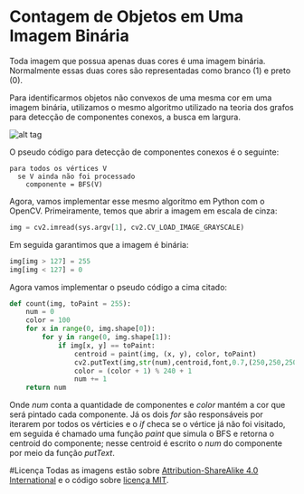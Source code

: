 # Contagem de Objetos em Uma Imagem Binária

Toda imagem que possua apenas duas cores é uma imagem binária. Normalmente essas duas cores são representadas como branco (1) e preto (0).

Para identificarmos objetos não convexos de uma mesma cor em uma imagem binária, utilizamos o mesmo algoritmo utilizado na teoria dos grafos para detecção de componentes conexos, a busca em largura. 

![alt tag](https://upload.wikimedia.org/wikipedia/commons/9/99/Breadth-first_search_Algorithm.gif)

O pseudo código para detecção de componentes conexos é o seguinte:

```
para todos os vértices V
  se V ainda não foi processado
    componente = BFS(V)
```

Agora, vamos implementar esse mesmo algoritmo em Python com o OpenCV. Primeiramente, temos que abrir a imagem em escala de cinza:

```python
img = cv2.imread(sys.argv[1], cv2.CV_LOAD_IMAGE_GRAYSCALE)
```

Em seguida garantimos que a imagem é binária:

```python
img[img > 127] = 255
img[img < 127] = 0
```

Agora vamos implementar o pseudo código a cima citado: 

```python
def count(img, toPaint = 255):
    num = 0
    color = 100
    for x in range(0, img.shape[0]):
        for y in range(0, img.shape[1]):
            if img[x, y] == toPaint:
                centroid = paint(img, (x, y), color, toPaint)
                cv2.putText(img,str(num),centroid,font,0.7,(250,250,250),2)
                color = (color + 1) % 240 + 1
                num += 1
    return num
```
Onde *num* conta a quantidade de componentes e *color* mantém a cor que será pintado cada componente. Já os dois *for* são responsáveis por iterarem por todos os vérticies e o *if* checa se o vértice já não foi visitado, em seguida é chamado uma função *paint* que simula o BFS e retorna o centroid do componente; nesse centroid é escrito o *num* do componente por meio da função *putText*.

#Licença
Todas as imagens estão sobre [Attribution-ShareAlike 4.0 International](https://creativecommons.org/licenses/by-sa/4.0/deed.en_US) e o código sobre [licença MIT](https://raw.githubusercontent.com/vandersonmr/TrabalhosUEM/master/ProcessamentoImagens/LICENSE.txt).
